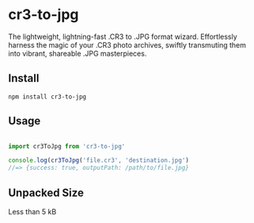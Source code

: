 # cr3-to-jpg
The lightweight, lightning-fast .CR3 to .JPG format wizard. Effortlessly harness the magic of your .CR3 photo archives, swiftly transmuting them into vibrant, shareable .JPG masterpieces.

## Install

`npm install cr3-to-jpg`

## Usage 

```javascript

import cr3ToJpg from 'cr3-to-jpg'

console.log(cr3ToJpg('file.cr3', 'destination.jpg')
//=> {success: true, outputPath: /path/to/file.jpg}
```
## Unpacked Size
Less than 5 kB
